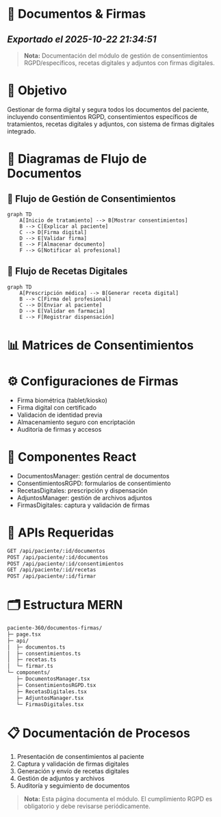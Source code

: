 # 📄 Documentos & Firmas
*Exportado el 2025-10-22 21:34:51*
---

> **Nota:** Documentación del módulo de gestión de consentimientos RGPD/específicos, recetas digitales y adjuntos con firmas digitales.

# 🎯 Objetivo

Gestionar de forma digital y segura todos los documentos del paciente, incluyendo consentimientos RGPD, consentimientos específicos de tratamientos, recetas digitales y adjuntos, con sistema de firmas digitales integrado.

# 🔄 Diagramas de Flujo de Documentos

## 📝 Flujo de Gestión de Consentimientos

```mermaid
graph TD
    A[Inicio de tratamiento] --> B[Mostrar consentimientos]
    B --> C[Explicar al paciente]
    C --> D[Firma digital]
    D --> E[Validar firma]
    E --> F[Almacenar documento]
    F --> G[Notificar al profesional]
```

## 💊 Flujo de Recetas Digitales

```mermaid
graph TD
    A[Prescripción médica] --> B[Generar receta digital]
    B --> C[Firma del profesional]
    C --> D[Enviar al paciente]
    D --> E[Validar en farmacia]
    E --> F[Registrar dispensación]
```

# 📊 Matrices de Consentimientos

<!-- Bloque no procesado: table -->

# ⚙️ Configuraciones de Firmas

- Firma biométrica (tablet/kiosko)
- Firma digital con certificado
- Validación de identidad previa
- Almacenamiento seguro con encriptación
- Auditoría de firmas y accesos
# 🧩 Componentes React

- DocumentosManager: gestión central de documentos
- ConsentimientosRGPD: formularios de consentimiento
- RecetasDigitales: prescripción y dispensación
- AdjuntosManager: gestión de archivos adjuntos
- FirmasDigitales: captura y validación de firmas
# 🔌 APIs Requeridas

```bash
GET /api/paciente/:id/documentos
POST /api/paciente/:id/documentos
POST /api/paciente/:id/consentimientos
GET /api/paciente/:id/recetas
POST /api/paciente/:id/firmar
```

# 🗂️ Estructura MERN

```bash
paciente-360/documentos-firmas/
├─ page.tsx
├─ api/
│  ├─ documentos.ts
│  ├─ consentimientos.ts
│  ├─ recetas.ts
│  └─ firmar.ts
└─ components/
   ├─ DocumentosManager.tsx
   ├─ ConsentimientosRGPD.tsx
   ├─ RecetasDigitales.tsx
   ├─ AdjuntosManager.tsx
   └─ FirmasDigitales.tsx
```

# 📋 Documentación de Procesos

1. Presentación de consentimientos al paciente
1. Captura y validación de firmas digitales
1. Generación y envío de recetas digitales
1. Gestión de adjuntos y archivos
1. Auditoría y seguimiento de documentos
> **Nota:** Esta página documenta el módulo. El cumplimiento RGPD es obligatorio y debe revisarse periódicamente.

